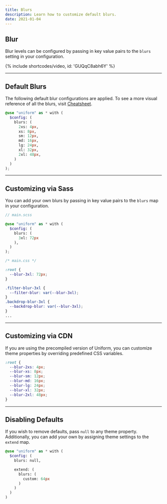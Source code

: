 ```yaml
---
title: Blurs
description: Learn how to customize default blurs.
date: 2021-01-04
---
```


## Blur

Blur levels can be configured by passing in key value pairs to the `blurs` setting in your configuration.

{% include shortcodes/video, id: 'GUQqC8abh6Y' %}

---

## Default Blurs

The following default blur configurations are applied. To see a more visual reference of all the blurs, visit [Cheatsheet](/cheatsheet/blurs).

```scss
@use "uniform" as * with (
  $config: (
    blurs: (
      2xs: 4px,
      xs: 8px,
      sm: 12px,
      md: 16px,
      lg: 24px,
      xl: 32px,
      2xl: 48px,
    )
  )
);
```

---

## Customizing via Sass

You can add your own blurs by passing in key value pairs to the `blurs` map in your configuration.

```scss
// main.scss

@use "uniform" as * with (
  $config: (
    blurs: (
      3xl: 72px
    ),
  )
);
```

```css
/* main.css */

:root {
  --blur-3xl: 72px;
}

.filter-blur-3xl {
  --filter-blur: var(--blur-3xl);
}
.backdrop-blur-3xl {
  --backdrop-blur: var(--blur-3xl);
}
...
```

---

## Customizing via CDN

If you are using the precompiled version of Uniform, you can customize theme properties by overriding predefined CSS variables. 

```css
:root {
  --blur-2xs: 4px;
  --blur-xs: 8px;
  --blur-sm: 12px;
  --blur-md: 16px;
  --blur-lg: 24px;
  --blur-xl: 32px;
  --blur-2xl: 48px;
}
```

---

## Disabling Defaults

If you wish to remove defaults, pass `null` to any theme property. Additionally, you can add your own by assigning theme settings to the `extend` map.

```scss
@use "uniform" as * with (
  $config: (
    blurs: null,

    extend: (
      blurs: (
        custom: 64px
      )
    )
  )
)
